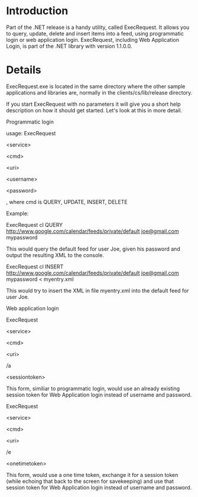 # Introduction #

Part of the .NET release is a handy utility, called ExecRequest. It allows you to query, update, delete and insert items into a feed, using programmatic login or web application login. ExecRequest, including Web Application Login, is part of the .NET library with version 1.1.0.0.

# Details #

ExecRequest.exe is located in the same directory where the other sample applications and libraries are, normally in the clients/cs/lib/release directory.

If you start ExecRequest with no parameters it will give you a short help description on how it should get started. Let's look at this in more detail.

Programmatic login

usage: ExecRequest 

&lt;service&gt;

 

&lt;cmd&gt;

 

&lt;uri&gt;

 

&lt;username&gt;

 

&lt;password&gt;

, where cmd is QUERY, UPDATE, INSERT, DELETE

Example:

ExecRequest cl QUERY http://www.google.com/calendar/feeds/private/default joe@gmail.com mypassword

This would query the default feed for user Joe, given his password and output the resulting XML to the console.

ExecRequest cl INSERT http://www.google.com/calendar/feeds/private/default joe@gmail.com mypassword < myentry.xml

This would try to insert the XML in file myentry.xml into the default feed for user Joe.

Web application login

ExecRequest 

&lt;service&gt;

 

&lt;cmd&gt;

 

&lt;uri&gt;

 /a 

&lt;sessiontoken&gt;



This form, similiar to programmatic login, would use an already existing session token for Web Application login instead of username and password.


ExecRequest 

&lt;service&gt;

 

&lt;cmd&gt;

 

&lt;uri&gt;

 /e 

&lt;onetimetoken&gt;



This form, would use a one time token, exchange it for a session token (while echoing that back to the screen for savekeeping) and use that session token for Web Application login instead of username and password.


